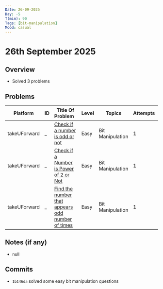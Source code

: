 ```yaml
---
Date: 26-09-2025
Day: -5                  
T(min): 90
Tags: [bit-manipulation]  
Mood: casual
---
```


# 26th September 2025

## Overview
- Solved 3 problems

## Problems
| Platform     | ID | Title Of Problem&nbsp;&nbsp;                                                                                                | Level | Topics           | Attempts | T(min) | Status   | TC       | SC   |
|--------------|----|-----------------------------------------------------------------------------------------------------------------------------|-------|------------------|----------|--------|----------|----------|------|
| takeUForward | _  | [Check if a number is odd or not](https://takeuforward.org/plus/dsa/problems/check-if-a-number-is-odd-or-not )              | Easy  | Bit Manipulation | 1        | NA     | Accepted | O(1)     | O(1) |
| takeUForward | _  | [Check if a Number is Power of 2 or Not](https://takeuforward.org/plus/dsa/problems/check-if-a-number-is-power-of-2-or-not) | Easy  | Bit Manipulation | 1        | NA     | Accepted | O(log N) | O(1) |
| takeUForward | _  | [Find the number that appears odd number of times](https://takeuforward.org/plus/dsa/problems/single-number---i)            | Easy  | Bit Manipulation | 1        | NA     | Accepted | O(N)     | O(1) |

## Notes (if any)
- null

## Commits
- `1b146da` solved some easy bit manipulation questions
 
